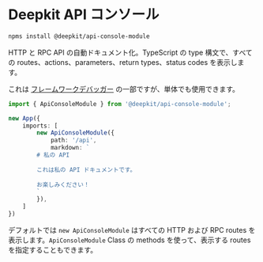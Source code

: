 # Deepkit API コンソール

```bash
npms install @deepkit/api-console-module
```

HTTP と RPC API の自動ドキュメント化。TypeScript の type 構文で、すべての routes、actions、parameters、return types、status codes を表示します。

これは [フレームワークデバッガー](../framework.md) の一部ですが、単体でも使用できます。

```typescript
import { ApiConsoleModule } from '@deepkit/api-console-module';

new App({
    imports: [
        new ApiConsoleModule({
            path: '/api',
            markdown: `
        # 私の API
        
        これは私の API ドキュメントです。
        
        お楽しみください！
        `
        }),
    ]
})
```

デフォルトでは `new ApiConsoleModule` はすべての HTTP および RPC routes を表示します。`ApiConsoleModule` Class の methods を使って、表示する routes を指定することもできます。

<app-images>
<app-image src="/assets/screenshots/api-console-http-get.png"></app-image>
<app-image src="/assets/screenshots/api-console-http-post.png"></app-image>
<app-image src="/assets/screenshots/api-console-overview.png"></app-image>
<app-image src="/assets/screenshots/api-console-overview-detail.png"></app-image>
<app-image src="/assets/screenshots/api-console-overview-detail-get.png"></app-image>
</app-images>

<api-docs package="@deepkit/api-console-module"></api-docs>
